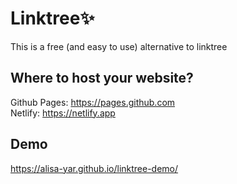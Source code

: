 # Linktree:sparkles:
This is a free (and easy to use) alternative to linktree 

## Where to host your website?
Github Pages: https://pages.github.com  
Netlify: https://netlify.app

## Demo
https://alisa-yar.github.io/linktree-demo/

